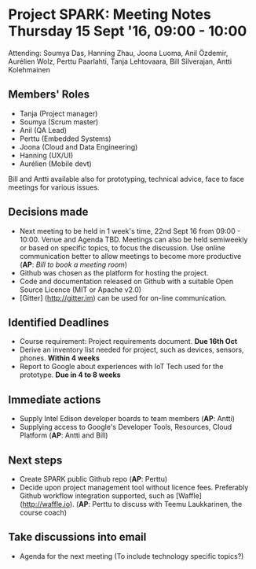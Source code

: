 # Project SPARK: Meeting Notes Thursday 15 Sept '16, 09:00 - 10:00

Attending: Soumya Das, Hanning Zhau, Joona Luoma, Anil Özdemir, Aurélien Wolz, Perttu Paarlahti, Tanja Lehtovaara, Bill Silverajan, Antti Kolehmainen

## Members' Roles

* Tanja (Project manager)
* Soumya (Scrum master)
* Anil (QA Lead)
* Perttu (Embedded Systems)
* Joona (Cloud and Data Engineering)
* Hanning (UX/UI)
* Aurélien (Mobile devt)

Bill and Antti available also for prototyping, technical advice, face to face meetings for various issues.

## Decisions made

* Next meeting to be held in 1 week's time, 22nd Sept 16 from 09:00 - 10:00. Venue and Agenda TBD. Meetings can also be held semiweekly or based on specific topics, to focus the discussion. Use online communication better to allow meetings to become more productive (**AP**: _Bill to book a meeting room_)
* Github was chosen as the platform for hosting the project. 
* Code and documentation released on Github with a suitable Open Source Licence (MIT or Apache v2.0)
* [Gitter] (http://gitter.im) can be used for on-line communication. 

## Identified Deadlines

* Course requirement: Project requirements document. **Due 16th Oct**
* Derive an inventory list needed for project, such as devices, sensors, phones. **Within 4 weeks**
* Report to Google about experiences with IoT Tech used for the prototype. **Due in 4 to 8 weeks**

## Immediate actions

* Supply Intel Edison developer boards to team members (**AP**: Antti)
* Supplying access to Google's Developer Tools, Resources, Cloud Platform (**AP**: Antti and Bill)

## Next steps

* Create SPARK public Github repo (**AP**: Perttu)
* Decide upon project management tool without licence fees. Preferably Github workflow integration supported, such as [Waffle] (http://waffle.io). (**AP**: Perttu to discuss with Teemu Laukkarinen, the course coach)

## Take discussions into email

* Agenda for the next meeting (To include technology specific topics?)

